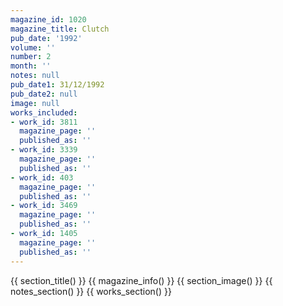 ```yaml
---
magazine_id: 1020
magazine_title: Clutch
pub_date: '1992'
volume: ''
number: 2
month: ''
notes: null
pub_date1: 31/12/1992
pub_date2: null
image: null
works_included:
- work_id: 3811
  magazine_page: ''
  published_as: ''
- work_id: 3339
  magazine_page: ''
  published_as: ''
- work_id: 403
  magazine_page: ''
  published_as: ''
- work_id: 3469
  magazine_page: ''
  published_as: ''
- work_id: 1405
  magazine_page: ''
  published_as: ''
---
```


{{ section_title() }}
{{ magazine_info() }}
{{ section_image() }}
{{ notes_section() }}
{{ works_section() }}
